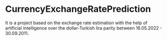 # CurrencyExchangeRatePrediction
It is a project based on the exchange rate estimation with the help of artificial intelligence over the dollar-Turkish lira parity between 16.05.2022 - 30.09.2011.
